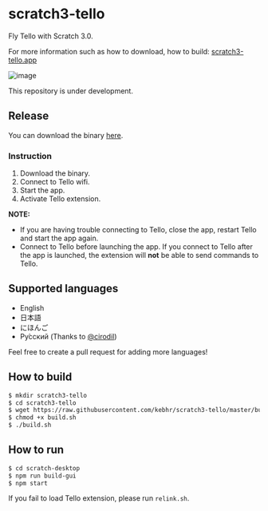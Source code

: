 # scratch3-tello
Fly Tello with Scratch 3.0.

For more information such as how to download, how to build: [scratch3-tello.app](https://scratch3-tello.app/)  

![image](https://user-images.githubusercontent.com/42484226/74595154-93dda080-5081-11ea-8ef0-59eec11274d3.png)

This repository is under development.

## Release
You can download the binary [here](https://github.com/kebhr/scratch3-tello/releases).  

### Instruction
1. Download the binary.
2. Connect to Tello wifi.
3. Start the app.
4. Activate Tello extension.

**NOTE:**
- If you are having trouble connecting to Tello, close the app, restart Tello and start the app again.  
- Connect to Tello before launching the app. If you connect to Tello after the app is launched, the extension will **not** be able to send commands to Tello.

## Supported languages
- English
- 日本語
- にほんご
- Ру́сский (Thanks to [@cirodil](https://github.com/cirodil))

Feel free to create a pull request for adding more languages!

## How to build
```bash
$ mkdir scratch3-tello
$ cd scratch3-tello
$ wget https://raw.githubusercontent.com/kebhr/scratch3-tello/master/build.sh
$ chmod +x build.sh
$ ./build.sh
```

## How to run
```bash
$ cd scratch-desktop
$ npm run build-gui
$ npm start
```

If you fail to load Tello extension, please run `relink.sh`.
